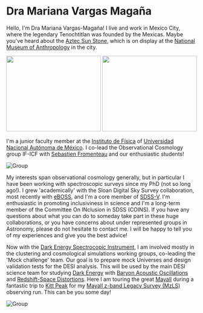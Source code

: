# Dra Mariana Vargas Magaña

Hello, I'm Dra Mariana Vargas-Magaña!  I live and work in Mexico City, where the legendary Tenochtitlan was founded by the Mexicas.  Maybe you've heard about the [Aztec Sun Stone](https://en.wikipedia.org/wiki/Aztec_sun_stone#/media/File:Piedra_del_Sol_en_MNA.jpg), which is on display at the [National Museum of Anthropology](https://en.wikipedia.org/wiki/National_Museum_of_Anthropology_(Mexico)) in the city. 

<p float="left">
  <img src="https://github.com/michaelJwilson/DESI-HighSchool/blob/main/Developers/images/Tenochtitlan.jpg ", width=250, height=200>
  <img src="https://github.com/michaelJwilson/DESI-HighSchool/blob/main/Developers/images/AztecStone.jpg ",   width=250, height=200>
</p>

I'm a junior faculty member at the [Instituto de Física](https://www.fisica.unam.mx/) of [Universidad Nacional Autónoma de México](https://www.unam.mx/).  I co-lead the Observational Cosmology group IF-ICF with [Sebastien Fromenteau](https://www.fis.unam.mx/directorio/1088/sebastien-strong-fromenteau-strong) and our enthusiastic students!

![Group](https://github.com/michaelJwilson/DESI-HighSchool/blob/main/Developers/images/MarianaGroup.png)

My interests span observational cosmology generally, but in particular I have been working with spectroscopic surveys since my PhD (not so long ago!).  I grew 'academically' with the Sloan Digital Sky Survey collaboration, most recently with [eBOSS](https://www.youtube.com/watch?v=KJJXbcf8kxA), and I'm a core member of [SDSS-V](https://www.sdss.org/future/).  I'm enthusiastic in promoting inclusiviness in science and I'm a long-term member of the Committee On INclusion in SDSS (COINS).  If you have any questions about what you can do to someday take part in these huge collaborations, or you have concerns about under represented groups in Astronomy, please do not hesitate to contact me.  I will be happy to tell you of my experiences and give you the best advice!

Now with the [Dark Energy Spectrocopic Instrument](https://www.desi.lbl.gov/), I am involved mostly in the clustering and cosmological simulations working groups, co-leading the 'Mock challenge' team.  Our goal is to prepare mock Universes and design validation tests for the DESI analysis.  This will be used by the main DESI science team for studying [Dark Energy](https://www.desi.lbl.gov/cosmology-and-dark-energy/) with [Baryon Acoustic Oscillations](https://en.wikipedia.org/wiki/Baryon_acoustic_oscillations) and [Redshift-Space Distortions](https://en.wikipedia.org/wiki/Redshift-space_distortions).  Here I am touring the great [Mayall](https://www.desi.lbl.gov/telescope/) during a fantastic trip to [Kitt Peak](https://www.noao.edu/kpno/) for my [Mayall z-band Legacy Survey (MzLS)](https://www.legacysurvey.org/mzls/) observing run.  This can be you some day!

![Group](https://github.com/michaelJwilson/DESI-HighSchool/blob/main/Developers/images/Mariana.png)